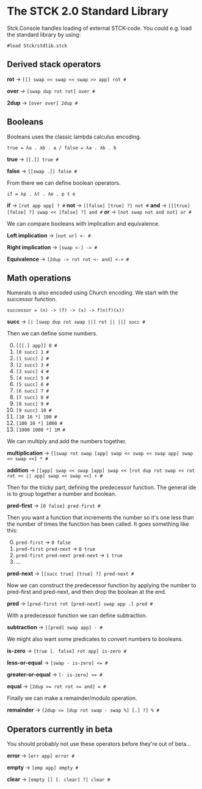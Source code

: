 The STCK 2.0 Standard Library
=============================

Stck.Console handles loading of external STCK-code. You could e.g. load the standard library by using:

    #load Stck/stdlib.stck

Derived stack operators
-----------------------
__rot__ -> ```[[] swap << swap << swap >> app] rot #```

__over__ -> ```[swap dup rot rot] over #```

__2dup__ -> ```[over over] 2dup #```

Booleans
--------
Booleans uses the classic lambda calculus encoding.

    true = λa . λb . a / false = λa . λb . b

__true__ -> ```[[.]] true #```

__false__ -> ```[[swap .]] false #```

From there we can define boolean operators.

    if = λp . λt . λe . p t e

__if__ -> ```[rot app app] ? #```
__not__ -> ```[[false] [true] ?] not #```
__and__ -> ```[[[true] [false] ?] swap << [false] ?] and #```
__or__ -> ```[not swap not and not] or #```

We can compare booleans with implication and equivalence.

__Left implication__ -> ```[not or] <- #```

__Right implication__ -> ```[swap <-] -> #```

__Equivalence__ -> ```[2dup -> rot rot <- and] <-> #```

Math operations
---------------

Numerals is also encoded using Church encoding. We start with the successor function.

    successor = (n) -> (f) -> (x) -> f(n(f)(x))

__succ__ -> ```[| [swap dup rot swap ||] rot || ||] succ #```

Then we can define some numbers.

0. ```[[[.] app]] 0 #```
1. ```[0 succ] 1 #```
2. ```[1 succ] 2 #```
3. ```[2 succ] 3 #```
4. ```[3 succ] 4 #```
5. ```[4 succ] 5 #```
6. ```[5 succ] 6 #```
7. ```[6 succ] 7 #```
8. ```[7 succ] 8 #```
9. ```[8 succ] 9 #```
10. ```[9 succ] 10 #```
100. ```[10 10 *] 100 #```
1000. ```[100 10 *] 1000 #```
1000000. ```[1000 1000 *] 1M #```

We can multiply and add the numbers together.

__multiplication__ -> ```[[swap rot swap [app] swap << swap << swap app] swap << swap <<] * #```

__addition__ -> ```[[app] swap << swap [app] swap << [rot dup rot swap << rot rot << || app] swap << swap <<] + #```

Then for the tricky part, defining the predecessor function. The general ide is to group together a number and boolean.

__pred-first__ -> ```[0 false] pred-first #```

Then you want a function that increments the number so it's one less than the number of times the function has been called. It goes something like this:

0. `pred-first` -> `0 false`
1. `pred-first pred-next` -> `0 true`
2. `pred-first pred-next pred-next` -> `1 true`
3. ...

__pred-next__ -> ```[[succ true] [true] ?] pred-next #```

Now we can construct the predecessor function by applying the number to pred-first and pred-next, and then drop the boolean at the end.

__pred__ -> ```[pred-first rot [pred-next] swap app .] pred #```

With a predecessor function we can define subtraction.

__subtraction__ -> ```[[pred] swap app] - #```

We might also want some predicates to convert numbers to booleans.

__is-zero__ -> ```[true [. false] rot app] is-zero #```

__less-or-equal__ -> ```[swap - is-zero] <= #```

__greater-or-equal__ -> ```[- is-zero] >= #```

__equal__ -> ```[2dup >= rot rot <= and] = #```

Finally we can make a remainder/modulo operation.

__remainder__ -> ```[2dup <= [dup rot swap - swap %] [.] ?] % #```


Operators currently in beta
---------------------------
You should probably not use these operators before they're out of beta...

__error__ -> ```[err app] error #```

__empty__ -> ```[emp app] empty #```

__clear__ -> ```[empty [] [. clear] ?] clear #```
